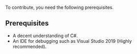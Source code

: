 To contribute, you need the following prerequisites.

## Prerequisites

- A decent understanding of C#.
- An IDE for debugging such as Visual Studio 2019 (Highly recommended).
